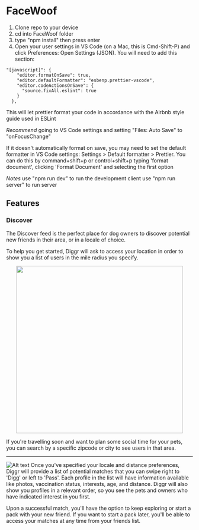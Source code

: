 # FaceWoof


1. Clone repo to your device
2. cd into FaceWoof folder
3. type "npm install" then press enter
4. Open your user settings in VS Code (on a Mac, this is Cmd-Shift-P) and click Preferences: Open Settings (JSON). You will need to add this section:

```
"[javascript]": {
    "editor.formatOnSave": true,
    "editor.defaultFormatter": "esbenp.prettier-vscode",
    "editor.codeActionsOnSave": {
      "source.fixAll.eslint": true
    }
  },
```

This will let prettier format your code in accordance with the Airbnb style guide used in ESLint

*Recommend* going to VS Code settings and setting "Files: Auto Save" to "onFocusChange"

If it doesn't automatically format on save, you may need to set the default formatter in VS Code settings: Settings > Default formatter > Prettier. You can do this by command+shift+p or control+shift+p typing 'format document', clicking 'Format Document' and selecting the first option

*Notes*
use "npm run dev" to run the development client
use "npm run server" to run server

## Features

### Discover

The Discover feed is the perfect place for dog owners to discover potential new friends in their area, or in a locale of choice. 

To help you get started, Diggr will ask to access your location in order to show you a list of users in the mile radius you specify. 

<p align="center">
<img src="https://github.com/gbb1/diggr/blob/1eecefad57b6bca2980be7eeb44f9ff88cff52fa/public/READMEGIF/searchCity.gif" width="450"/>
</p>
If you're travelling soon and want to plan some social time for your pets, you can search by a specific zipcode or city to see users in that area.

---
![Alt text](https://github.com/gbb1/diggr/blob/1eecefad57b6bca2980be7eeb44f9ff88cff52fa/public/READMEGIF/matchGif2.gif)
Once you've specified your locale and distance preferences, Diggr will provide a list of potential matches that you can swipe right to 'Digg' or left to 'Pass'. Each profile in the list will have information available like photos, vaccination status, interests, age, and distance. Diggr will also show you profiles in a relevant order, so you see the pets and owners who have indicated interest in you first. 

Upon a successful match, you'll have the option to keep exploring or start a pack with your new friend. If you want to start a pack later, you'll be able to access your matches at any time from your friends list. 
<br />
